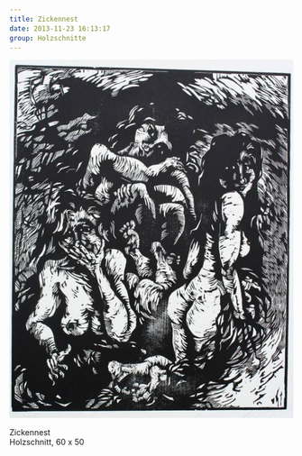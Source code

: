 ```yaml
---
title: Zickennest
date: 2013-11-23 16:13:17
group: Holzschnitte
---
```

![Zickennest](/img/holzschnitte/zickennest.jpg)

Zickennest<br>
Holzschnitt, 60 x 50
